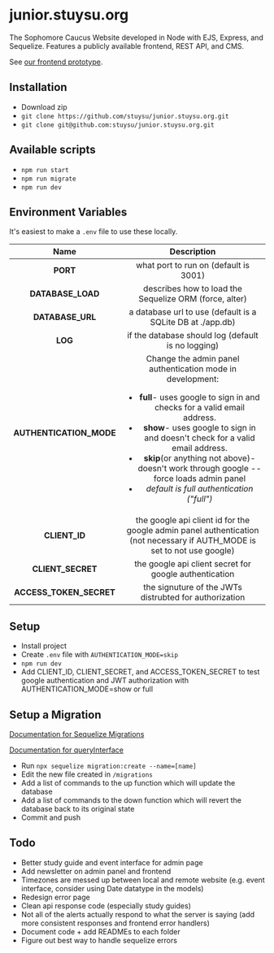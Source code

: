 # junior.stuysu.org

The Sophomore Caucus Website developed in Node with EJS, Express, and Sequelize. Features a publicly available frontend, REST API, and CMS.

See [our frontend prototype](https://github.com/pserb/sophsu-web).

## Installation

* Download zip
* `git clone https://github.com/stuysu/junior.stuysu.org.git`
* `git clone git@github.com:stuysu/junior.stuysu.org.git`

## Available scripts

* `npm run start`
* `npm run migrate`
* `npm run dev`

## Environment Variables

It's easiest to make a `.env` file to use these locally.

| Name | Description |
|:----:|:-----------:|
| **PORT** | what port to run on (default is 3001) |
| **DATABASE_LOAD** | describes how to load the Sequelize ORM (force, alter) |
| **DATABASE_URL** | a database url to use (default is a SQLite DB at ./app.db) |
| **LOG** | if the database should log (default is no logging) |
| **AUTHENTICATION_MODE**| Change the admin panel authentication mode in development: <ul><li><b>full</b>- uses google to sign in and checks for a valid email address.</li><li><b>show</b>- uses google to sign in and doesn't check for a valid email address.</li><li><b>skip</b>(or anything not above)- doesn't work through google -- force loads admin panel</li><li><i>default is full authentication ("full")</i></li></ul> |
| **CLIENT_ID** | the google api client id for the google admin panel authentication (not necessary if AUTH_MODE is set to not use google) |
| **CLIENT_SECRET**| the google api client secret for google authentication |
| **ACCESS_TOKEN_SECRET** | the signuture of the JWTs distrubted for authorization |

## Setup

* Install project
* Create `.env` file with `AUTHENTICATION_MODE=skip`
* `npm run dev`
* Add CLIENT_ID, CLIENT_SECRET, and ACCESS_TOKEN_SECRET to test google authentication and JWT authorization with AUTHENTICATION_MODE=show or full

## Setup a Migration

[Documentation for Sequelize Migrations](https://sequelize.org/master/manual/migrations.html)

[Documentation for queryInterface](https://sequelize.org/master/class/lib/dialects/abstract/query-interface.js~QueryInterface.html)

* Run `npx sequelize migration:create --name=[name]`
* Edit the new file created in `/migrations`
* Add a list of commands to the up function which will update the database
* Add a list of commands to the down function which will revert the database back to its original state
* Commit and push

## Todo

* Better study guide and event interface for admin page
* Add newsletter on admin panel and frontend
* Timezones are messed up between local and remote website (e.g. event interface, consider using Date datatype in the models)
* Redesign error page
* Clean api response code (especially study guides)
* Not all of the alerts actually respond to what the server is saying (add more consistent responses and frontend error handlers)
* Document code + add READMEs to each folder
* Figure out best way to handle sequelize errors
